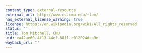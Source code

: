 ```yaml
---
content_type: external-resource
external_url: http://www.cs.cmu.edu/~tom/
has_external_license_warning: true
license: https://en.wikipedia.org/wiki/All_rights_reserved
status: ''
title: Tom Mitchell, CMU
uid: ea42ae60-4f13-44ef-88f1-e012024dea9e
wayback_url: ''
---
```

